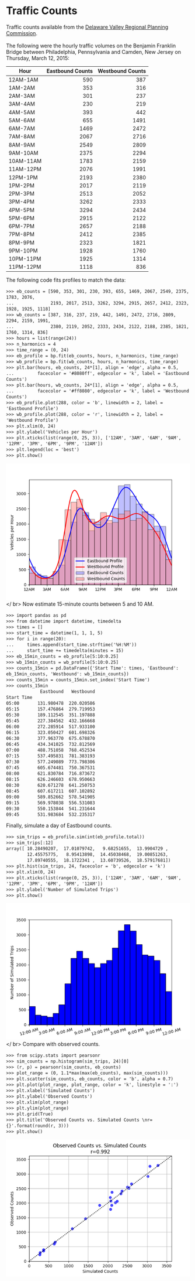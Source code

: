 # Traffic Counts
Traffic counts available from the [Delaware Valley Regional Planning Commission](https://www.dvrpc.org/webmaps/TrafficCounts/). </br>
</br>
The following were the hourly traffic volumes on the Benjamin Franklin Bridge between Philadelphia, Pennsylvania and Camden, New Jersey on Thursday, March 12, 2015:

|Hour     |Eastbound Counts|Westbound Counts
|---------|---------------:|---------------:|
|12AM-1AM |590             |387             |
|1AM-2AM  |353             |316             |
|2AM-3AM  |301             |237             |
|3AM-4AM  |230             |219             |
|4AM-5AM  |393             |442             |
|5AM-6AM  |655             |1491            |
|6AM-7AM  |1469            |2472            |
|7AM-8AM  |2067            |2716            |
|8AM-9AM  |2549            |2809            |
|9AM-10AM |2375            |2294            |
|10AM-11AM|1783            |2159            |
|11AM-12PM|2076            |1991            |
|12PM-1PM |2193            |2380            |
|1PM-2PM  |2017            |2119            |
|2PM-3PM  |2513            |2052            |
|3PM-4PM  |3262            |2333            |
|4PM-5PM  |3294            |2434            |
|5PM-6PM  |2915            |2122            |
|6PM-7PM  |2657            |2188            |
|7PM-8PM  |2412            |2385            |
|8PM-9PM  |2323            |1821            |
|9PM-10PM |1928            |1760            |
|10PM-11PM|1925            |1314            |
|11PM-12PM|1118            |836             |

The following code fits profiles to match the data:
```
>>> eb_counts = [590, 353, 301, 230, 393, 655, 1469, 2067, 2549, 2375, 1783, 2076, 
...              2193, 2017, 2513, 3262, 3294, 2915, 2657, 2412, 2323, 1928, 1925, 1118]
>>> wb_counts = [387, 316, 237, 219, 442, 1491, 2472, 2716, 2809, 2294, 2159, 1991,
...              2380, 2119, 2052, 2333, 2434, 2122, 2188, 2385, 1821, 1760, 1314, 836]
>>> hours = list(range(24))
>>> n_harmonics = 4
>>> time_range = (0, 24)
>>> eb_profile = bp.fit(eb_counts, hours, n_harmonics, time_range)
>>> wb_profile = bp.fit(wb_counts, hours, n_harmonics, time_range)
>>> plt.bar(hours, eb_counts, 24*[1], align = 'edge', alpha = 0.5,
...         facecolor = '#8080ff', edgecolor = 'k', label = 'Eastbound Counts')
>>> plt.bar(hours, wb_counts, 24*[1], align = 'edge', alpha = 0.5,
...         facecolor = '#ff8080', edgecolor = 'k', label = 'Westbound Counts')
>>> eb_profile.plot(288, color = 'b', linewidth = 2, label = 'Eastbound Profile')
>>> wb_profile.plot(288, color = 'r', linewidth = 2, label = 'Westbound Profile')
>>> plt.xlim(0, 24)
>>> plt.ylabel('Vehicles per Hour')
>>> plt.xticks(list(range(0, 25, 3)), ['12AM', '3AM', '6AM', '9AM', '12PM', '3PM', '6PM', '9PM', '12AM'])
>>> plt.legend(loc = 'best')
>>> plt.show()
```
![alt text](TrafficCounts.png "Fitting profiles to match hourly traffic counts") </ br>
Now estimate 15-minute counts between 5 and 10 AM.
```
>>> import pandas as pd
>>> from datetime import datetime, timedelta
>>> times = []
>>> start_time = datetime(1, 1, 1, 5)
>>> for i in range(20):
...     times.append(start_time.strftime('%H:%M'))
...     start_time += timedelta(minutes = 15)
>>> eb_15min_counts = eb_profile[5:10:0.25]
>>> wb_15min_counts = wb_profile[5:10:0.25]
>>> counts_15min = pd.DataFrame({'Start Time': times, 'Eastbound': eb_15min_counts, 'Westbound': wb_15min_counts})
>>> counts_15min = counts_15min.set_index('Start Time')
>>> counts_15min
             Eastbound   Westbound
Start Time                        
05:00       131.980478  220.020586
05:15       157.476864  279.719953
05:30       189.112545  351.197888
05:45       227.384562  432.166668
06:00       272.285914  517.933100
06:15       323.050427  601.698326
06:30       377.963770  675.678870
06:45       434.341025  732.812569
07:00       488.751058  768.452534
07:15       537.495831  781.383193
07:30       577.249089  773.798306
07:45       605.674481  750.367531
08:00       621.830784  716.873672
08:15       626.246603  678.950663
08:30       620.671278  641.250753
08:45       607.617211  607.102892
09:00       589.852662  578.541905
09:15       569.978038  556.531083
09:30       550.153844  541.231644
09:45       531.983684  532.235317
```
Finally, simulate a day of Eastbound counts.
```
>>> sim_trips = eb_profile.sim(int(eb_profile.total))
>>> sim_trips[:12]
array([ 10.28490207,  17.01079742,   9.68251655,  13.9904729 ,
        12.45575775,   8.95413898,  14.45038468,  19.00851263,
        17.89740555,  18.1722341 ,  13.60739526,  18.57917681])
>>> plt.hist(sim_trips, 24, facecolor = 'b', edgecolor = 'k')
>>> plt.xlim(0, 24)
>>> plt.xticks(list(range(0, 25, 3)), ['12AM', '3AM', '6AM', '9AM', '12PM', '3PM', '6PM', '9PM', '12AM'])
>>> plt.ylabel('Number of Simulated Trips')
>>> plt.show()
```
![alt text](TrafficCountsSim.png "Simulated houly counts") </ br>
Compare with observed counts.
```
>>> from scipy.stats import pearsonr
>>> sim_counts = np.histogram(sim_trips, 24)[0]
>>> (r, p) = pearsonr(sim_counts, eb_counts)
>>> plot_range = (0, 1.1*max(max(eb_counts), max(sim_counts)))
>>> plt.scatter(sim_counts, eb_counts, color = 'b', alpha = 0.7)
>>> plt.plot(plot_range, plot_range, color = 'k', linestyle = ':')
>>> plt.xlabel('Simulated Counts')
>>> plt.ylabel('Observed Counts')
>>> plt.xlim(plot_range)
>>> plt.ylim(plot_range)
>>> plt.grid(True)
>>> plt.title('Observed Counts vs. Simulated Counts \nr={}'.format(round(r, 3)))
>>> plt.show()
```
![alt text](TrafficCountCompare.png "Comparison of simulated and observed counts")
